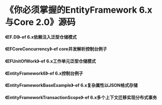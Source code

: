 # 《你必须掌握的EntityFramework 6.x与Core 2.0》源码


#### 《EF.DI》-ef 6.x依赖注入泛型仓储模式
#### 《EFCoreConcurrency》-ef core并发解析控制台例子
#### 《EFUnitOfWork》-ef 6.x工作单元泛型仓储模式
#### 《EntityFramework6》-ef 6.x控制台例子
#### 《EntityFrameworkBaseExample》-ef 6.x复杂属性以JSON格式存储
#### 《EntityFrameworkTransactionScope》-ef 6.x多个上下文迁移实现分布式事务
